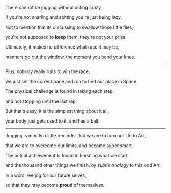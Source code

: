 There cannot be jogging without acting crazy,

if you're not snarling and spitting you're just being lazy.

Not to mention that its discussing to swallow those little files,

you're not supposed to **keep** them, they're not your prize.

Ultimately, it makes no difference what race it may be,

manners go out the window, the moment you bend your knee.

---

Plus, nobody really runs to win the race,

we just set the correct pace and run to find our place in Space.

The physical challenge is found in taking each step,

and not stopping until the last rep.

But that's easy, it is the simplest thing about it all,

your body just gets used to it, and has a ball.

---

Jogging is mostly a little reminder that we are to turn our life to Art,

that we are to overcome our limits, and become super smart.

The actual achievement is found in finishing what we start,

and the thousand other things we finish, by *subtle analogy* to this odd Art.

In a word, we jog for our future selves,

so that they may become **proud** of themselves.

